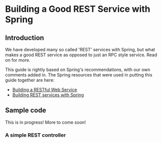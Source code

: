 # Building a Good REST Service with Spring

## Introduction
We have developed many so called 'REST' services with Spring, but what makes a good REST service as opposed to just an RPC style service. Read on for more.

This guide is rightly based on Spring's recommendations, with our own comments added in. The Spring resources that were used in putting this guide together are here:


* [Building a RESTful Web Service](https://spring.io/guides/gs/rest-service/)
* [Building REST services with Spring](https://spring.io/guides/tutorials/rest/)

## Sample code

This is in progress! More to come soon!

### A simple REST controller
